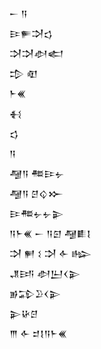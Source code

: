 <div class='block'>
<div class='line'>𒀸 𒀀</div>
<div class='line'>𒄿𒊓𒋫𒌓</div>
<div class='line'>𒋫𒋫𒀠𒅗</div>
<div class='line'>𒄠 𒊏</div>
<div class='line'>𒈨𒌍</div>
<div class='line'>𒈬</div>
<div class='line'>𒌓</div>
<div class='line'>𒀀</div>
<div class='line'>𒆷𒀀 𒍣𒄿𒉡</div>
<div class='line'>𒆷𒀀 𒆪𒌒𒁍</div>
<div class='line'>𒄿𒍣𒉡𒉡𒉌</div>
<div class='line'>𒀀𒈨𒌍 𒀸 𒀀𒇉 𒆷𒀾𒋙</div>
<div class='line'>𒋫 𒂍 𒑱 𒋫 𒅆 𒈗</div>
<div class='line'>𒂗𒅀 𒀠𒌨𒌋𒉌</div>
<div class='line'>𒂊𒁉𒊒𒌋𒉌</div>
<div class='line'>𒉌𒄩𒆪</div>
<div class='line'>𒐈 𒅆 𒄑𒋙𒀀𒈨𒌍</div>
</div>